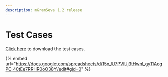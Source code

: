 ```yaml
---
description: mGramSeva 1.2 release
---
```


# Test Cases

[Click here](https://docs.google.com/spreadsheets/d/15n\_U7PVlUj3tHwnl\_gy11AogPC\_40tEe7RRHR0oO38Y/edit#gid=0) to download the test cases.

{% embed url="https://docs.google.com/spreadsheets/d/15n_U7PVlUj3tHwnl_gy11AogPC_40tEe7RRHR0oO38Y/edit#gid=0" %}

